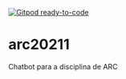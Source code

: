 [![Gitpod ready-to-code](https://img.shields.io/badge/Gitpod-ready--to--code-blue?logo=gitpod)](https://gitpod.io/#https://github.com/DalianeAna/arc20211)

# arc20211
Chatbot para a disciplina de ARC
